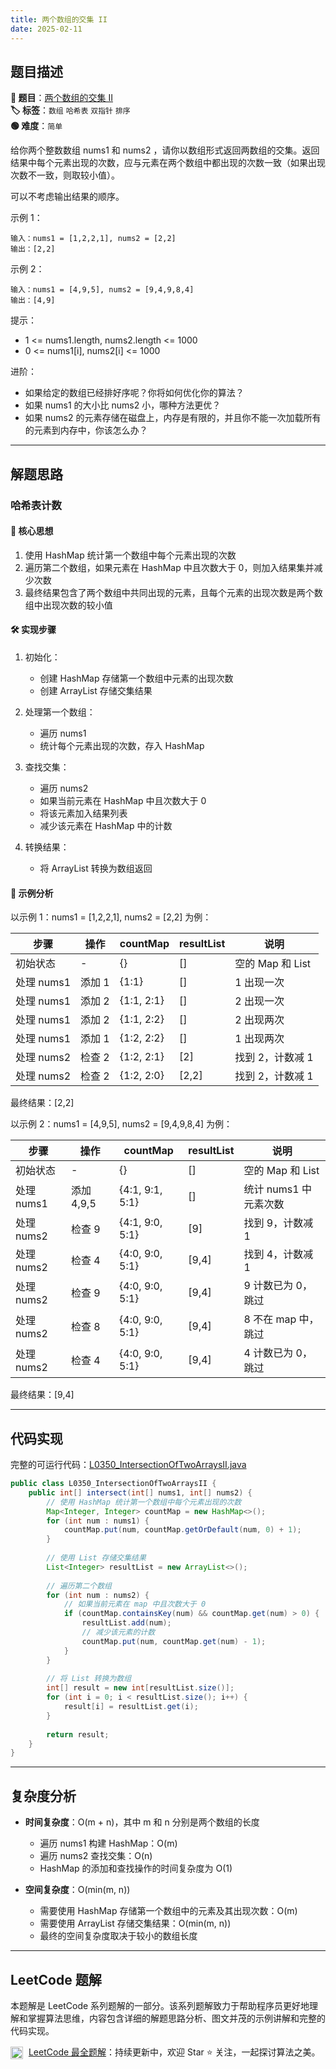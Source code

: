 ```yaml
---
title: 两个数组的交集 II
date: 2025-02-11
---
```


## 题目描述

**🔗 题目**：[两个数组的交集 II](https://leetcode.cn/problems/intersection-of-two-arrays-ii/)  
**🏷️ 标签**：`数组` `哈希表` `双指针` `排序`  
**🟢 难度**：`简单`  

给你两个整数数组 nums1 和 nums2 ，请你以数组形式返回两数组的交集。返回结果中每个元素出现的次数，应与元素在两个数组中都出现的次数一致（如果出现次数不一致，则取较小值）。

可以不考虑输出结果的顺序。

示例 1：
```
输入：nums1 = [1,2,2,1], nums2 = [2,2]
输出：[2,2]
```

示例 2：
```
输入：nums1 = [4,9,5], nums2 = [9,4,9,8,4]
输出：[4,9]
```

提示：
* 1 <= nums1.length, nums2.length <= 1000
* 0 <= nums1[i], nums2[i] <= 1000

进阶：
* 如果给定的数组已经排好序呢？你将如何优化你的算法？
* 如果 nums1 的大小比 nums2 小，哪种方法更优？
* 如果 nums2 的元素存储在磁盘上，内存是有限的，并且你不能一次加载所有的元素到内存中，你该怎么办？

---

## 解题思路
### 哈希表计数

#### 📝 核心思想
1. 使用 HashMap 统计第一个数组中每个元素出现的次数
2. 遍历第二个数组，如果元素在 HashMap 中且次数大于 0，则加入结果集并减少次数
3. 最终结果包含了两个数组中共同出现的元素，且每个元素的出现次数是两个数组中出现次数的较小值

#### 🛠️ 实现步骤
1. 初始化：
   - 创建 HashMap 存储第一个数组中元素的出现次数
   - 创建 ArrayList 存储交集结果

2. 处理第一个数组：
   - 遍历 nums1
   - 统计每个元素出现的次数，存入 HashMap

3. 查找交集：
   - 遍历 nums2
   - 如果当前元素在 HashMap 中且次数大于 0
   - 将该元素加入结果列表
   - 减少该元素在 HashMap 中的计数

4. 转换结果：
   - 将 ArrayList 转换为数组返回

#### 🧩 示例分析
以示例 1：nums1 = [1,2,2,1], nums2 = [2,2] 为例：

| 步骤 | 操作 | countMap | resultList | 说明 |
|-----|------|----------|------------|-----|
| 初始状态 | - | {} | [] | 空的 Map 和 List |
| 处理 nums1 | 添加 1 | {1:1} | [] | 1 出现一次 |
| 处理 nums1 | 添加 2 | {1:1, 2:1} | [] | 2 出现一次 |
| 处理 nums1 | 添加 2 | {1:1, 2:2} | [] | 2 出现两次 |
| 处理 nums1 | 添加 1 | {1:2, 2:2} | [] | 1 出现两次 |
| 处理 nums2 | 检查 2 | {1:2, 2:1} | [2] | 找到 2，计数减 1 |
| 处理 nums2 | 检查 2 | {1:2, 2:0} | [2,2] | 找到 2，计数减 1 |

最终结果：[2,2]

以示例 2：nums1 = [4,9,5], nums2 = [9,4,9,8,4] 为例：

| 步骤 | 操作 | countMap | resultList | 说明 |
|-----|------|----------|------------|-----|
| 初始状态 | - | {} | [] | 空的 Map 和 List |
| 处理 nums1 | 添加 4,9,5 | {4:1, 9:1, 5:1} | [] | 统计 nums1 中元素次数 |
| 处理 nums2 | 检查 9 | {4:1, 9:0, 5:1} | [9] | 找到 9，计数减 1 |
| 处理 nums2 | 检查 4 | {4:0, 9:0, 5:1} | [9,4] | 找到 4，计数减 1 |
| 处理 nums2 | 检查 9 | {4:0, 9:0, 5:1} | [9,4] | 9 计数已为 0，跳过 |
| 处理 nums2 | 检查 8 | {4:0, 9:0, 5:1} | [9,4] | 8 不在 map 中，跳过 |
| 处理 nums2 | 检查 4 | {4:0, 9:0, 5:1} | [9,4] | 4 计数已为 0，跳过 |

最终结果：[9,4]

---

## 代码实现

完整的可运行代码：[L0350_IntersectionOfTwoArraysII.java](../src/main/java/L0350_IntersectionOfTwoArraysII.java)

```java
public class L0350_IntersectionOfTwoArraysII {
    public int[] intersect(int[] nums1, int[] nums2) {
        // 使用 HashMap 统计第一个数组中每个元素出现的次数
        Map<Integer, Integer> countMap = new HashMap<>();
        for (int num : nums1) {
            countMap.put(num, countMap.getOrDefault(num, 0) + 1);
        }
        
        // 使用 List 存储交集结果
        List<Integer> resultList = new ArrayList<>();
        
        // 遍历第二个数组
        for (int num : nums2) {
            // 如果当前元素在 map 中且次数大于 0
            if (countMap.containsKey(num) && countMap.get(num) > 0) {
                resultList.add(num);
                // 减少该元素的计数
                countMap.put(num, countMap.get(num) - 1);
            }
        }
        
        // 将 List 转换为数组
        int[] result = new int[resultList.size()];
        for (int i = 0; i < resultList.size(); i++) {
            result[i] = resultList.get(i);
        }
        
        return result;
    }
}
```

---

## 复杂度分析

- **时间复杂度**：O(m + n)，其中 m 和 n 分别是两个数组的长度
  - 遍历 nums1 构建 HashMap：O(m)
  - 遍历 nums2 查找交集：O(n)
  - HashMap 的添加和查找操作的时间复杂度为 O(1)

- **空间复杂度**：O(min(m, n))
  - 需要使用 HashMap 存储第一个数组中的元素及其出现次数：O(m)
  - 需要使用 ArrayList 存储交集结果：O(min(m, n))
  - 最终的空间复杂度取决于较小的数组长度

---

## LeetCode 题解

本题解是 LeetCode 系列题解的一部分。该系列题解致力于帮助程序员更好地理解和掌握算法思维，内容包含详细的解题思路分析、图文并茂的示例讲解和完整的代码实现。

<img src="https://github.githubassets.com/images/modules/logos_page/GitHub-Mark.png" alt="GitHub" width="20" style="vertical-align: middle; margin-right: 5px"> [LeetCode 最全题解](https://github.com/LjyYano/LeetCode)：持续更新中，欢迎 Star ⭐️ 关注，一起探讨算法之美。 
